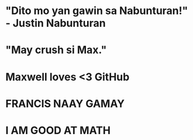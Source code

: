 # "Dito mo yan gawin sa Nabunturan!" - Justin Nabunturan 

# "May crush si Max."

# Maxwell loves <3 GitHub

# FRANCIS NAAY GAMAY

# I AM GOOD AT MATH
